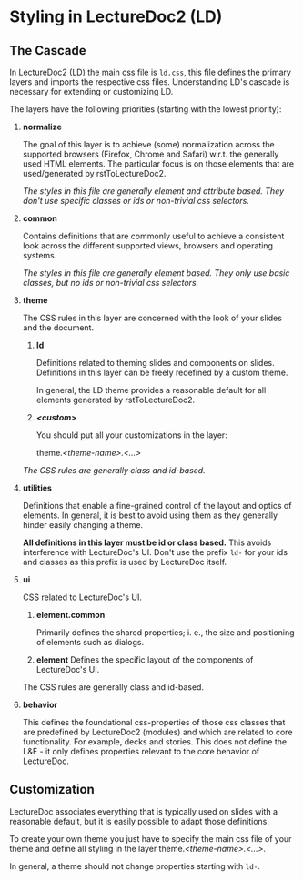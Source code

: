 # Styling in LectureDoc2 (LD)

## The Cascade

In LectureDoc2 (LD) the main css file is `ld.css`, this file defines the primary 
layers and imports the respective css files. Understanding LD's cascade is
necessary for extending or customizing LD.

The layers have the following priorities (starting with the lowest priority):

1. **normalize**

   The goal of this layer is to achieve (some) normalization across the 
   supported browsers (Firefox, Chrome and Safari) w.r.t. the generally 
   used HTML elements. The particular focus is on those elements that are 
   used/generated by rstToLectureDoc2.
   
   *The styles in this file are generally element and attribute based.* 
   *They don't use specific classes or ids or non-trivial css selectors.*

2. **common**

   Contains definitions that are commonly useful to achieve a consistent look
   across the different supported views, browsers and operating systems.  

   *The styles in this file are generally element based.* 
   *They only use basic classes, but no ids or non-trivial css selectors.*

2. **theme**

   The CSS rules in this layer are concerned with the look of your slides and 
   the document.

   1. **ld**
     
      Definitions related to theming slides and components on slides. 
      Definitions in this layer can be freely redefined by a custom theme.

      In general, the LD theme provides a reasonable default for all elements 
      generated by rstToLectureDoc2.
   2. ***&lt;custom&gt;***
       
      You should put all your customizations in the layer: 
      
        theme.*&lt;theme-name&gt;.<...>*

    *The CSS rules are generally class and id-based.*

3. **utilities**

   Definitions that enable a fine-grained control of the layout and optics of
   elements. In general, it is best to avoid using them as they generally 
   hinder easily changing a theme.

   **All definitions in this layer must be id or class based.** This avoids 
   interference with LectureDoc's UI. Don't use the prefix `ld-` for your ids 
   and classes as this prefix is used by LectureDoc itself.

4. **ui**

   CSS related to LectureDoc's UI.

   1. **element.common**

      Primarily defines the shared properties; i. e., the size and positioning of 
      elements such as dialogs.
   2. **element**
      Defines the specific layout of the components of LectureDoc's UI.

   The CSS rules are generally class and id-based.

5. **behavior**

   This defines the foundational css-properties of those css classes that are 
   predefined by LectureDoc2 (modules) and which are related to core 
   functionality. For example, decks and stories. This does not define the 
   L&F - it only defines properties relevant to the core behavior of LectureDoc.


## Customization
LectureDoc associates everything that is typically used on slides with a 
reasonable default, but it is easily possible to adapt those definitions.

To create your own theme you just have to specify the main css file of your 
theme and define all styling in the layer theme.*&lt;theme-name&gt;.<...>*. 

In general, a theme should not change properties starting with `ld-`. 



